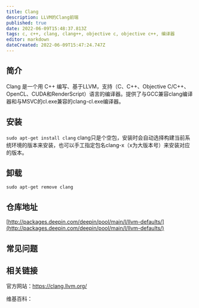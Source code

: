 ```yaml
---
title: Clang
description: LLVM的Clang前端
published: true
date: 2022-06-09T15:48:37.813Z
tags: c, c++, clang, clang++, objective c, objective c++, 编译器
editor: markdown
dateCreated: 2022-06-09T15:47:24.747Z
---
```


## 简介

Clang 是一个用 C++ 编写、基于LLVM，支持（C、C++、Objective C/C++、OpenCL、CUDA和RenderScript）语言的编译器。提供了与GCC兼容clang编译器和与MSVC的cl.exe兼容的clang-cl.exe编译器。 

## 安装

`sudo apt-get install clang`
clang只是个空包，安装时会自动选择构建当前系统环境的版本来安装，也可以手工指定包名clang-x（x为大版本号）来安装对应的版本。
## 卸载

`sudo apt-get remove clang`

## 仓库地址

[http://packages.deepin.com/deepin/pool/main/l/llvm-defaults/](http://packages.deepin.com/deepin/pool/main/l/llvm-defaults/)

## 常见问题

## 相关链接
官方网站：https://clang.llvm.org/

维基百科：